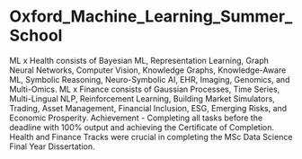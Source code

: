 # Oxford_Machine_Learning_Summer_School
 ML x Health consists of Bayesian ML, Representation Learning, Graph Neural Networks, Computer Vision, Knowledge Graphs, Knowledge-Aware ML, Symbolic Reasoning, Neuro-Symbolic AI, EHR, Imaging, Genomics, and Multi-Omics.
ML x Finance consists of Gaussian Processes, Time Series, Multi-Lingual NLP, Reinforcement Learning, Building Market Simulators, Trading, Asset Management, Financial Inclusion, ESG, Emerging Risks, and Economic Prosperity.
Achievement - Completing all tasks before the deadline with 100% output and achieving the Certificate of Completion. Health and Finance Tracks were crucial in completing the MSc Data Science Final Year Dissertation.
